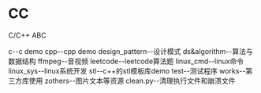 # CC
C/C++ ABC

c--c demo
cpp--cpp demo
design_pattern--设计模式
ds&algorithm--算法与数据结构
ffmpeg--音视频
leetcode--leetcode算法题
linux_cmd--linux命令
linux_sys--linux系统开发
stl--c++的stl模板库demo
test--测试程序
works--第三方库使用
zothers--图片文本等资源
clean.py--清理执行文件和崩溃文件